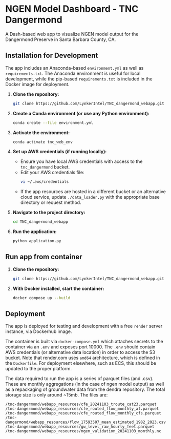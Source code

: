 # NGEN Model Dashboard - TNC Dangermond

A Dash-based web app to visualize NGEN model output for the Dangermond Preserve in Santa Barbara County, CA.

## Installation for Development

The app includes an Anaconda-based `environment.yml` as well as `requirements.txt`. The Anaconda environment is useful for local development, while the pip-based `requirements.txt` is included in the Docker image for deployment.


1. **Clone the repository:**
   ```bash
   git clone https://github.com/LynkerIntel/TNC_dangermond_webapp.git
   ```

2. **Create a Conda environment (or use any Python environment):**
   ```bash
   conda create --file environment.yml
   ```

3. **Activate the environment:**
   ```bash
   conda activate tnc_web_env
   ```

4. **Set up AWS credentials (if running locally):**
   - Ensure you have local AWS credentials with access to the `tnc_dangermond` bucket.
   - Edit your AWS credentials file:
     ```bash
     vi ~/.aws/credentials
     ```
   - If the app resources are hosted in a different bucket or an alternative cloud service, update `./data_loader.py` with the appropriate base directory or request method.

5. **Navigate to the project directory:**
   ```bash
   cd TNC_dangermond_webapp
   ```

6. **Run the application:**
   ```bash
   python application.py
   ```

## Run app from container
1. **Clone the repository:**
   ```bash
   git clone https://github.com/LynkerIntel/TNC_dangermond_webapp.git
   ```

2. **With Docker installed, start the container:**
   ```bash
   docker compose up --build
   ```

## Deployment
The app is deployed for testing and development with a free `render` server instance, via Dockerhub image.

The container is built via `docker-compose.yml` which attaches secrets to the container via an `.env` and exposes port 10000. The `.env` should contain AWS credentials (or alternative data location) in order to access the S3 bucket. Note that render.com uses `amd64` architecture, which is defined in the `Dockerfile`. For deployment elsewhere, such as ECS, this should be updated to the proper platform.

The data required to run the app is a series of parquet files (and .csv). These are monthly aggregations (in the case of ngen model output) as well as a repackaging of groundwater data
from the dendra repository. The total storage size is only around ~15mb. The files are:
```
/tnc-dangermond/webapp_resources/cfe_20241103_troute_cat23.parquet
/tnc-dangermond/webapp_resources/cfe_routed_flow_monthly_af.parquet
/tnc-dangermond/webapp_resources/cfe_routed_flow_monthly_cfs.parquet
/tnc-dangermond/webapp_resources/flow_17593507_mean_estimated_1982_2023.csv
/tnc-dangermond/webapp_resources/gw_level_raw_hourly_feet.parquet
/tnc-dangermond/webapp_resources/ngen_validation_20241103_monthly.nc
```